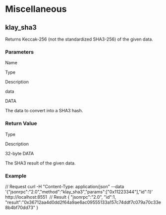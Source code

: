 # Miscellaneous
## klay_sha3
Returns Keccak-256 (not the standardized SHA3-256) of the given data.

### Parameters

Name

Type

Description

data

DATA

The data to convert into a SHA3 hash.

### Return Value

Type

Description

32-byte DATA

The SHA3 result of the given data.

### Example

// Request
curl -H "Content-Type: application/json" --data '{"jsonrpc":"2.0","method":"klay_sha3","params":["0x11223344"],"id":1}' http://localhost:8551
​
// Result
{
  "jsonrpc":"2.0",
  "id":1,
  "result":"0x36712aa4d0dd2f64a9ae6ac09555133a157c74ddf7c079a70c33e8b4bf70dd73"
}
